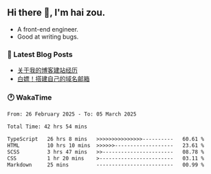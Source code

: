 ## Hi there 👋, I'm hai zou.

- A front-end engineer.
- Good at writing bugs.

### 📖 Latest Blog Posts
<!-- BLOG-POST-LIST:START -->
- [关于我的博客建站经历](https://www.izou.top/2025/01/blog-site-build/)
- [白嫖！搭建自己的域名邮箱](https://www.izou.top/2025/01/domain-mail/)
<!-- BLOG-POST-LIST:END -->

### 🕐 WakaTime
<!--START_SECTION:waka-->

```txt
From: 26 February 2025 - To: 05 March 2025

Total Time: 42 hrs 54 mins

TypeScript   26 hrs 8 mins   >>>>>>>>>>>>>>>----------   60.61 %
HTML         10 hrs 10 mins  >>>>>>-------------------   23.61 %
SCSS         3 hrs 47 mins   >>-----------------------   08.78 %
CSS          1 hr 20 mins    >------------------------   03.11 %
Markdown     25 mins         -------------------------   00.99 %
```

<!--END_SECTION:waka-->

